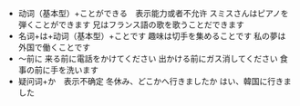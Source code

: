 * 动词（基本型）+ことができる　表示能力或者不允许
  スミスさんはピアノを弾くことができます
  兄はフランス語の歌を歌うことだできます
* 名词+は+动词（基本型）+ことです
  趣味は切手を集めることです
  私の夢は外国で働くことです
* ～前に
  来る前に電話をかけてください
  出かける前にガス消してください
  食事の前に手を洗います
* 疑问词+か　表示不确定
  冬休み、どこかへ行きましたか
  はい、韓国に行きました
